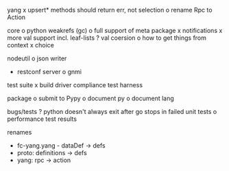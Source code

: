 yang
x  upsert* methods should return err, not selection
o  rename Rpc to Action

core
o  python weakrefs (gc)
o  full support of meta package
x  notifications
x  more val support incl. leaf-lists
?  val coersion
o  how to get things from context
x  choice

nodeutil
o  json writer
-  restconf server
o  gnmi

test suite
x  build driver compliance test harness

package
o  submit to Pypy
o  document py
o  document lang

bugs/tests
? python doesn't always exit after go stops in failed unit tests
o performance test results

renames
- fc-yang.yang - dataDef -> defs  
- proto: definitions -> defs
- yang: rpc -> action